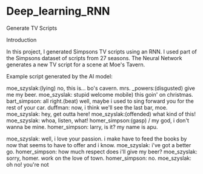# Deep_learning_RNN

Generate TV Scripts

Introduction

In this project, I generated Simpsons TV scripts using an RNN. I used part of the Simpsons dataset of scripts from 27 seasons. 
The Neural Network generates a new TV script for a scene at Moe's Tavern.

Example script generated by the AI model:

moe_szyslak:(lying) no, this is... bo's cavern.
mrs. _powers:(disgusted) give me my beer.
moe_szyslak: stupid welcome mobile) this goin' on christmas.
bart_simpson: all right.(beat) well, maybe i used to sing forward you for the rest of your car.
duffman: now, i think we'll see the last bar, moe.
moe_szyslak: hey, get outta here!
moe_szyslak:(offended) what kind of this!
moe_szyslak: whoa, listen, what!
homer_simpson:(gasp) / my god, i don't wanna be mine.
homer_simpson: larry, is it? my name is apu.


moe_szyslak: well, i love your passion. i make have to feed the books by now that seems to have to offer and i know.
moe_szyslak: i've got a better go.
homer_simpson: how much respect does i'll give my beer?
moe_szyslak: sorry, homer. work on the love of town.
homer_simpson: no.
moe_szyslak: oh no! you're not
